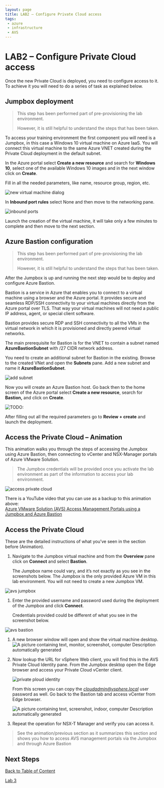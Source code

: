 ```yaml
---
layout: page
title: LAB2 – Configure Private Cloud access
tags: 
 - azure
 - infrastructure
 - AVS
---
```

# LAB2 – Configure Private Cloud access

Once the new Private Cloud is deployed, you need to configure access to it. To
achieve it you will need to do a series of task as explained below.

## Jumpbox deployment

> This step has been performed part of pre-provisioning the lab environment.  
>
> However, it is still helpful to understand the steps that has been taken.

To access your training environment the first component you will need is a
Jumpbox, in this case a Windows 10 virtual machine on Azure IaaS. You will
connect this virtual machine to the same Azure VNET created during the Private
Cloud deployment in the default subnet.

In the Azure portal select **Create a new resource** and search for **Windows
10**, select one of the available Windows 10 images and in the next window click
on **Create**.

Fill in all the needed parameters, like name, resource group, region, etc.

![new virtual machine dialog](assets/lab-2/new-resource.png)

In **Inbound port rules** select None and then move to the networking pane.

![inbound ports](assets/lab-2/inbound-port-rules.png)

Launch the creation of the virtual machine, it will take only a few minutes to
complete and then move to the next section.

## Azure Bastion configuration

> This step has been performed part of pre-provisioning the lab environment.  
>  
> However, it is still helpful to understand the steps that has been taken.

After the Jumpbox is up and running the next step would be to deploy and
configure Azure Bastion.

Bastion is a service in Azure that enables you to connect to a virtual machine
using a browser and the Azure portal. It provides secure and seamless RDP/SSH
connectivity to your virtual machines directly from the Azure portal over TLS.
That way your virtual machines will not need a public IP address, agent, or
special client software.

Bastion provides secure RDP and SSH connectivity to all the VMs in the virtual
network in which it is provisioned and directly peered virtual networks.

The main prerequisite for Bastion is for the VNET to contain a subnet named
**AzureBastionSubnet** with /27 CIDR network address.

You need to create an additional subnet for Bastion in the existing. Browse to
the created VNet and open the **Subnets** pane. Add a new subnet and name it
**AzureBastionSubnet**.

![add subnet](assets/lab-2/add-subnet.png)

Now you will create an Azure Bastion host. Go back then to the home screen of
the Azure portal select **Create a new resource**, search for **Bastion,** and
click on **Create**.

![TODO:](assets/lab-2/create-bastion.png)

After filling out all the required parameters go to **Review + create** and
launch the deployment.

## Access the Private Cloud – Animation

This animation walks you through the steps of accessing the Jumpbox using Azure
Bastion, then connecting to vCenter and NSX-Manager portals of Azure VMware
Solution.

> The Jumpbox credentials will be provided once you activate the lab
> environment as part of the information to access your lab environment.

![access private cloud](assets/lab-2/access-private-cloud.gif)

There is a YouTube video that you can use as a backup to this animation above:  
[Azure VMware Solution (AVS) Access Management Portals using a Jumpbox and Azure
Bastion](https://www.youtube.com/watch?v=EYwakIcxmVI&ab_channel=HusamHilal)

## Access the Private Cloud

These are the detailed instructions of what you’ve seen in the section before
(Animation).

1. Navigate to the Jumpbox virtual machine and from the **Overview** pane click
   on **Connect** and select **Bastion**.
  
   The Jumpbox name could vary, and it’s not exactly as you see in the
   screenshots below. The Jumpbox is the only provided Azure VM in this lab
   environment. You will not need to create a new Jumpbox VM.

![avs jumpbox](assets/lab-2/avs-jumpbox.png)

1. Enter the provided username and password used during the deployment of the
   Jumpbox and click **Connect**.
  
   Credentials provided could be different of what you see in the screenshot
   below.

![avs bastion](assets/lab-2/avs-bastion.png)

1. A new browser window will open and show the virtual machine desktop. ![A
   picture containing text, monitor, screenshot, computer Description
   automatically generated](assets/lab-2/jumpbox-desktop.png)

2. Now lookup the URL for vSphere Web client, you will find this in the AVS
   Private Cloud Identity pane. From the Jumpbox desktop open the Edge browser
   and access your Private Cloud vCenter client.  
  
   ![private ploud identity](assets/lab-2/private-cloud-identity.png)  
  
   From this screen you can copy the *cloudadmin@vsphere.local* user password
   as well. Go back to the Bastion tab and access vCenter from Edge browser.

   ![A picture containing text, screenshot, indoor, computer Description
   automatically generated](assets/lab-2/vcenter.png)

3. Repeat the operation for NSX-T Manager and verify you can access it.

> See the animation/previous section as it summarizes this section and shows
> you how to access
> AVS management portals via the Jumpbox and through Azure Bastion

## Next Steps

[Back to Table of Content](index.md#table-of-contents)

[Lab 3](lab-3.md)

